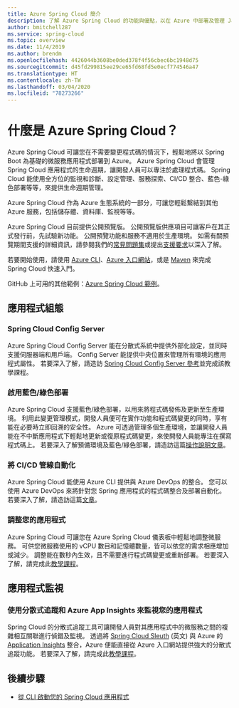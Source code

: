 ```yaml
---
title: Azure Spring Cloud 簡介
description: 了解 Azure Spring Cloud 的功能與優點，以在 Azure 中部署及管理 Java Spring 應用程式。
author: bmitchell287
ms.service: spring-cloud
ms.topic: overview
ms.date: 11/4/2019
ms.author: brendm
ms.openlocfilehash: 4426044b3608be0ded378f4f56cbec6bc1948d75
ms.sourcegitcommit: d45fd299815ee29ce65fd68fd5e0ecf774546a47
ms.translationtype: HT
ms.contentlocale: zh-TW
ms.lasthandoff: 03/04/2020
ms.locfileid: "78273266"
---
```

# <a name="what-is-azure-spring-cloud"></a>什麼是 Azure Spring Cloud？

Azure Spring Cloud 可讓您在不需要變更程式碼的情況下，輕鬆地將以 Spring Boot 為基礎的微服務應用程式部署到 Azure。  Azure Spring Cloud 會管理 Spring Cloud 應用程式的生命週期，讓開發人員可以專注於處理程式碼。  Spring Cloud 能使用全方位的監視和診斷、設定管理、服務探索、CI/CD 整合、藍色-綠色部署等等，來提供生命週期管理。

Azure Spring Cloud 作為 Azure 生態系統的一部分，可讓您輕鬆繫結到其他 Azure 服務，包括儲存體、資料庫、監視等等。

Azure Spring Cloud 目前提供公開預覽版。 公開預覽版供應項目可讓客戶在其正式發行前，先試驗新功能。  公開預覽功能和服務不適用於生產環境。  如需有關預覽期間支援的詳細資訊，請參閱我們的[常見問題集](https://azure.microsoft.com/support/faq/)或提出[支援要求](https://docs.microsoft.com/azure/azure-portal/supportability/how-to-create-azure-support-request)以深入了解。

若要開始使用，請使用 [Azure CLI](spring-cloud-quickstart-launch-app-cli.md)、[Azure 入口網站](spring-cloud-quickstart-launch-app-portal.md)，或是 [Maven](spring-cloud-quickstart-launch-app-maven.md) 來完成 Spring Cloud 快速入門。

GitHub 上可用的其他範例：[Azure Spring Cloud 範例](https://github.com/Azure-Samples/Azure-Spring-Cloud-Samples/tree/master/service-binding-cosmosdb-sql)。

## <a name="application-configuration"></a>應用程式組態

### <a name="spring-cloud-config-server"></a>Spring Cloud Config Server

Azure Spring Cloud Config Server 能在分散式系統中提供外部化設定，並同時支援伺服器端和用戶端。  Config Server 能提供中央位置來管理所有環境的應用程式屬性。  若要深入了解，請造訪 [Spring Cloud Config Server 參考](https://spring.io/projects/spring-cloud-config.md)並完成該教學課程。

### <a name="enable-bluegreen-deployments"></a>啟用藍色/綠色部署

Azure Spring Cloud 支援藍色/綠色部署，以用來將程式碼發佈及更新至生產環境。  利用此變更管理模式，開發人員便可在實作功能和程式碼變更的同時，享有能在必要時立即回溯的安全性。  Azure 可透過管理多個生產環境，並讓開發人員能在不中斷應用程式下輕鬆地更新或復原程式碼變更，來使開發人員能專注在撰寫程式碼上。  若要深入了解預備環境及藍色/綠色部署，請造訪這篇[操作說明文章](spring-cloud-howto-staging-environment.md)。

### <a name="automate-cicd-pipelines"></a>將 CI/CD 管線自動化

Azure Spring Cloud 能使用 Azure CLI 提供與 Azure DevOps 的整合。  您可以使用 Azure DevOps 來將針對您 Spring 應用程式的程式碼整合及部署自動化。  若要深入了解，請造訪這篇[文章](spring-cloud-howto-cicd.md)。

### <a name="scale-your-application"></a>調整您的應用程式

Azure Spring Cloud 可讓您在 Azure Spring Cloud 儀表板中輕鬆地調整微服務。  可供您微服務使用的 vCPU 數目和記憶體數量，皆可以依您的需求相應增加或減少。  調整能在數秒內生效，且不需要進行程式碼變更或重新部署。  若要深入了解，請完成此[教學課程](spring-cloud-tutorial-scale-manual.md)。

## <a name="application-monitoring"></a>應用程式監視

### <a name="monitor-your-application-using-distributed-tracing-and-azure-app-insights"></a>使用分散式追蹤和 Azure App Insights 來監視您的應用程式

Spring Cloud 的分散式追蹤工具可讓開發人員對其應用程式中的微服務之間的複雜相互關聯進行偵錯及監視。  透過將 [Spring Cloud Sleuth](https://spring.io/projects/spring-cloud-sleuth) \(英文\) 與 Azure 的 [Application Insights](../azure-monitor/insights/insights-overview.md) 整合，Azure 便能直接從 Azure 入口網站提供強大的分散式追蹤功能。  若要深入了解，請完成此[教學課程](spring-cloud-tutorial-distributed-tracing.md)。

## <a name="next-steps"></a>後續步驟

- [從 CLI 啟動您的 Spring Cloud 應用程式](spring-cloud-quickstart-launch-app-cli.md)
